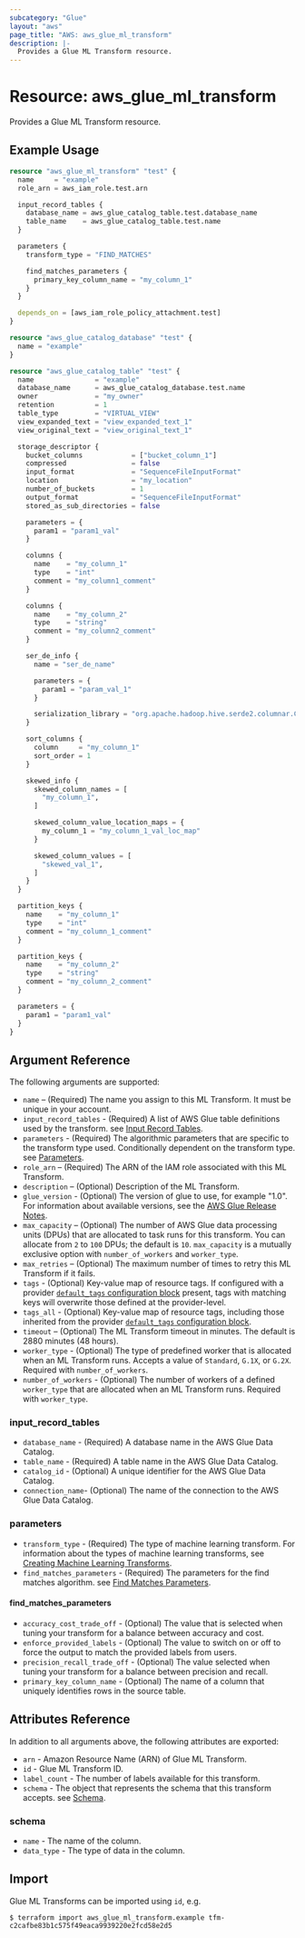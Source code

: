 ```yaml
---
subcategory: "Glue"
layout: "aws"
page_title: "AWS: aws_glue_ml_transform"
description: |-
  Provides a Glue ML Transform resource.
---
```


# Resource: aws_glue_ml_transform

Provides a Glue ML Transform resource.

## Example Usage

```terraform
resource "aws_glue_ml_transform" "test" {
  name     = "example"
  role_arn = aws_iam_role.test.arn

  input_record_tables {
    database_name = aws_glue_catalog_table.test.database_name
    table_name    = aws_glue_catalog_table.test.name
  }

  parameters {
    transform_type = "FIND_MATCHES"

    find_matches_parameters {
      primary_key_column_name = "my_column_1"
    }
  }

  depends_on = [aws_iam_role_policy_attachment.test]
}

resource "aws_glue_catalog_database" "test" {
  name = "example"
}

resource "aws_glue_catalog_table" "test" {
  name               = "example"
  database_name      = aws_glue_catalog_database.test.name
  owner              = "my_owner"
  retention          = 1
  table_type         = "VIRTUAL_VIEW"
  view_expanded_text = "view_expanded_text_1"
  view_original_text = "view_original_text_1"

  storage_descriptor {
    bucket_columns            = ["bucket_column_1"]
    compressed                = false
    input_format              = "SequenceFileInputFormat"
    location                  = "my_location"
    number_of_buckets         = 1
    output_format             = "SequenceFileInputFormat"
    stored_as_sub_directories = false

    parameters = {
      param1 = "param1_val"
    }

    columns {
      name    = "my_column_1"
      type    = "int"
      comment = "my_column1_comment"
    }

    columns {
      name    = "my_column_2"
      type    = "string"
      comment = "my_column2_comment"
    }

    ser_de_info {
      name = "ser_de_name"

      parameters = {
        param1 = "param_val_1"
      }

      serialization_library = "org.apache.hadoop.hive.serde2.columnar.ColumnarSerDe"
    }

    sort_columns {
      column     = "my_column_1"
      sort_order = 1
    }

    skewed_info {
      skewed_column_names = [
        "my_column_1",
      ]

      skewed_column_value_location_maps = {
        my_column_1 = "my_column_1_val_loc_map"
      }

      skewed_column_values = [
        "skewed_val_1",
      ]
    }
  }

  partition_keys {
    name    = "my_column_1"
    type    = "int"
    comment = "my_column_1_comment"
  }

  partition_keys {
    name    = "my_column_2"
    type    = "string"
    comment = "my_column_2_comment"
  }

  parameters = {
    param1 = "param1_val"
  }
}
```


## Argument Reference

The following arguments are supported:

* `name` – (Required) The name you assign to this ML Transform. It must be unique in your account.
* `input_record_tables` - (Required)  A list of AWS Glue table definitions used by the transform. see [Input Record Tables](#input_record_tables).
* `parameters` - (Required) The algorithmic parameters that are specific to the transform type used. Conditionally dependent on the transform type. see [Parameters](#parameters).
* `role_arn` – (Required) The ARN of the IAM role associated with this ML Transform.
* `description` – (Optional) Description of the ML Transform.
* `glue_version` - (Optional) The version of glue to use, for example "1.0". For information about available versions, see the [AWS Glue Release Notes](https://docs.aws.amazon.com/glue/latest/dg/release-notes.html).
* `max_capacity` – (Optional) The number of AWS Glue data processing units (DPUs) that are allocated to task runs for this transform. You can allocate from `2` to `100` DPUs; the default is `10`. `max_capacity` is a mutually exclusive option with `number_of_workers` and `worker_type`.
* `max_retries` – (Optional) The maximum number of times to retry this ML Transform if it fails.
* `tags` - (Optional) Key-value map of resource tags. If configured with a provider [`default_tags` configuration block](/docs/providers/aws/index.html#default_tags-configuration-block) present, tags with matching keys will overwrite those defined at the provider-level.
* `tags_all` - (Optional) Key-value map of resource tags, including those inherited from the provider [`default_tags` configuration block](/docs/providers/aws/index.html#default_tags-configuration-block).
* `timeout` – (Optional) The ML Transform timeout in minutes. The default is 2880 minutes (48 hours).
* `worker_type` - (Optional) The type of predefined worker that is allocated when an ML Transform runs. Accepts a value of `Standard`, `G.1X`, or `G.2X`. Required with `number_of_workers`.
* `number_of_workers` - (Optional) The number of workers of a defined `worker_type` that are allocated when an ML Transform runs. Required with `worker_type`.

### input_record_tables

* `database_name` - (Required) A database name in the AWS Glue Data Catalog.
* `table_name` - (Required) A table name in the AWS Glue Data Catalog.
* `catalog_id` - (Optional) A unique identifier for the AWS Glue Data Catalog.
* `connection_name`- (Optional) The name of the connection to the AWS Glue Data Catalog.

### parameters

* `transform_type` - (Required) The type of machine learning transform. For information about the types of machine learning transforms, see [Creating Machine Learning Transforms](http://docs.aws.amazon.com/glue/latest/dg/add-job-machine-learning-transform.html).
* `find_matches_parameters` - (Required) The parameters for the find matches algorithm. see [Find Matches Parameters](#find_matches_parameters).

#### find_matches_parameters

* `accuracy_cost_trade_off` - (Optional) The value that is selected when tuning your transform for a balance between accuracy and cost.
* `enforce_provided_labels` - (Optional) The value to switch on or off to force the output to match the provided labels from users.
* `precision_recall_trade_off` - (Optional) The value selected when tuning your transform for a balance between precision and recall.
* `primary_key_column_name` - (Optional) The name of a column that uniquely identifies rows in the source table.

## Attributes Reference

In addition to all arguments above, the following attributes are exported:

* `arn` - Amazon Resource Name (ARN) of Glue ML Transform.
* `id` - Glue ML Transform ID.
* `label_count` - The number of labels available for this transform.
* `schema` - The object that represents the schema that this transform accepts. see [Schema](#schema).

### schema

* `name` - The name of the column.
* `data_type` - The type of data in the column.

## Import

Glue ML Transforms can be imported using `id`, e.g.

```
$ terraform import aws_glue_ml_transform.example tfm-c2cafbe83b1c575f49eaca9939220e2fcd58e2d5
```

